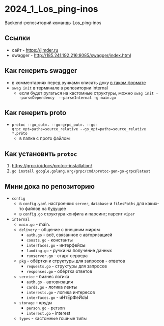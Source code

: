 # 2024_1_Los_ping-inos
Backend-репозиторий команды Los_ping-inos 

## Ссылки
* сайт    - https://jimder.ru
* swagger - http://185.241.192.216:8085/swagger/index.html

## Как генерить swagger
* в комментариях перед ручками описать доку [в таком формате](https://github.com/swaggo/swag?tab=readme-ov-file#declarative-comments-format)
* `swag init` в терминале в репозитории internal
  * если будет ругаться на кастомные структуры, можно `swag init --parseDependency  --parseInternal -g main.go`

## Как генерить proto
  * `protoc --go_out=. --go-grpc_out=. --go-grpc_opt=paths=source_relative --go_opt=paths=source_relative *.proto`
    * в папке с прото файлом

## Как установить `protoc` 
1. https://grpc.io/docs/protoc-installation/
2. `go install google.golang.org/grpc/cmd/protoc-gen-go-grpc@latest`

## Мини дока по репозиторию
- `config`
    - в `config.yaml` настроечки: `server`, `database` и `filesPaths` для каких-то файлов на будущее
    - в `config.go` структура конфига и парсинг; парсит `viper`
- `internal`
  - `main.go` - main.
  - `delivery` - общение с внешним миром
    - `auth.go` - всё, связанное с авторизацией
    - `consts.go` - константы
    - `interfaces.go` - интерфейсы
    - `landing.go` - ручки на получение данных
    - `runserver.go` - старт сервера
  - `pkg` - обёртки и структуры для запросов - ответов
    - `requests.go` - структуры для запросов
    - `responses.go` - обёртка ответов
  - `service` - бизнес логика
    - `auth.go` - авторизация
    - `cards.go` - логика ленты
    - `interests.go` - логика интересов
    - `interfaces.go` - иНтЕрФеЙсЫ
  - `storage` - круды
    - `person.go` - person
    - `interest.go` - interest
  - `types` - кастомные гошные типы